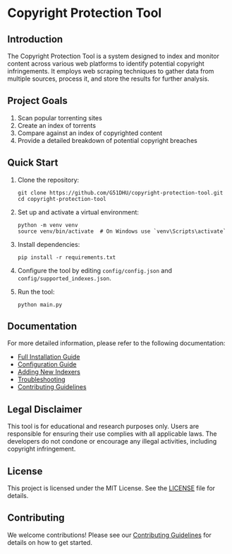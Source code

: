 # Copyright Protection Tool

## Introduction

The Copyright Protection Tool is a system designed to index and monitor content across various web platforms to identify potential copyright infringements. It employs web scraping techniques to gather data from multiple sources, process it, and store the results for further analysis.

## Project Goals

1. Scan popular torrenting sites
2. Create an index of torrents
3. Compare against an index of copyrighted content
4. Provide a detailed breakdown of potential copyright breaches

## Quick Start

1. Clone the repository:
   ```
   git clone https://github.com/G51DHU/copyright-protection-tool.git
   cd copyright-protection-tool
   ```

2. Set up and activate a virtual environment:
   ```
   python -m venv venv
   source venv/bin/activate  # On Windows use `venv\Scripts\activate`
   ```

3. Install dependencies:
   ```
   pip install -r requirements.txt
   ```

4. Configure the tool by editing `config/config.json` and `config/supported_indexes.json`.

5. Run the tool:
   ```
   python main.py
   ```

## Documentation

For more detailed information, please refer to the following documentation:

- [Full Installation Guide](docs/INSTALLATION.md)
- [Configuration Guide](docs/CONFIGURATION.md)
- [Adding New Indexers](docs/ADDING_INDEXERS.md)
- [Troubleshooting](docs/TROUBLESHOOTING.md)
- [Contributing Guidelines](docs/CONTRIBUTE.md)

## Legal Disclaimer

This tool is for educational and research purposes only. Users are responsible for ensuring their use complies with all applicable laws. The developers do not condone or encourage any illegal activities, including copyright infringement.

## License

This project is licensed under the MIT License. See the [LICENSE](LICENSE) file for details.

## Contributing

We welcome contributions! Please see our [Contributing Guidelines](CONTRIBUTE.md) for details on how to get started.
